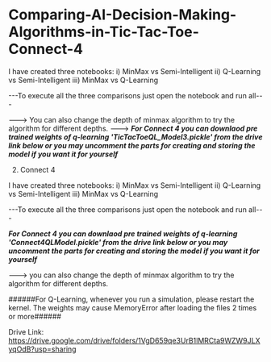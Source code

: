 # Comparing-AI-Decision-Making-Algorithms-in-Tic-Tac-Toe-Connect-4

I have created three notebooks:
i) MinMax vs Semi-Intelligent
ii) Q-Learning vs Semi-Intelligent
iii) MinMax vs Q-Learning

---To execute all the three comparisons just open the notebook and run all---

---> You can also change the depth of minmax algorithm to try the algorithm for different depths.
---> ***For Connect 4 you can downlaod pre trained weights of q-learning 'TicTacToeQL_Model3.pickle' from the drive link below or you may uncomment the parts for creating and storing the model if you want it for yourself***

2) Connect 4

I have created three notebooks:
i) MinMax vs Semi-Intelligent
ii) Q-Learning vs Semi-Intelligent
iii) MinMax vs Q-Learning

---To execute all the three comparisons just open the notebook and run all---

***For Connect 4 you can downlaod pre trained weights of q-learning 'Connect4QLModel.pickle' from the drive link below or you may uncomment the parts for creating and storing the model if you want it for yourself***

---> you can also change the depth of minmax algorithm to try the algorithm for different depths.

######For Q-Learning, whenever you run a simulation, please restart the kernel. The weights may cause MemoryError after loading the files 2 times or more######


Drive Link: https://drive.google.com/drive/folders/1VgD659qe3UrB1lMRCta9WZW9JLXyqOdB?usp=sharing 
